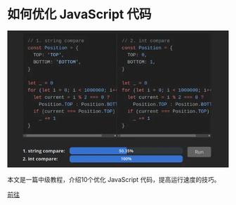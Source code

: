 # 如何优化 JavaScript 代码

![An image](../public/bg2024061807.webp)

本文是一篇中级教程，介绍10个优化 JavaScript 代码，提高运行速度的技巧。  

[前往](https://romgrk.com/posts/optimizing-javascript)
